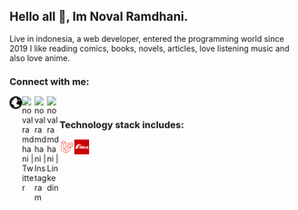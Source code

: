 ## Hello all 👋, Im Noval Ramdhani.

Live in indonesia, a web developer, entered the programming world since 2019 I like reading comics, books, novels, articles, love listening music and also love anime.

### Connect with me:

[<img align="left" alt="novalramdhani.github.io" width="22px" src="https://raw.githubusercontent.com/iconic/open-iconic/master/svg/globe.svg" />][website]
[<img align="left" alt="novalramdhani | Twitter" width="22px" src="https://cdn.jsdelivr.net/npm/simple-icons@v3/icons/twitter.svg" />][twitter]
[<img align="left" alt="novalramdhani | Instagram" width="22px" src="https://cdn.jsdelivr.net/npm/simple-icons@v3/icons/instagram.svg" />][instagram]
<img align="left" alt="novalramdhani | Linkedin" width="22px" src="https://cdn.jsdelivr.net/npm/simple-icons@v3/icons/linkedin.svg" /> 


<br />

### Technology stack includes:

<img align="left" title="Laravel" alt="Laravel" width="26px" src="https://raw.githubusercontent.com/github/explore/56a826d05cf762b2b50ecbe7d492a839b04f3fbf/topics/laravel/laravel.png" />
<img align="left" title="Ruby On Rails" alt="Ruby On Rails" width="26px" src="https://raw.githubusercontent.com/github/explore/56a826d05cf762b2b50ecbe7d492a839b04f3fbf/topics/rails/rails.png" />

[website]: https://www.novalramdhani.github.io
[twitter]: https://twitter.com/codewithval
[instagram]: https://www.instagram.com/kyotohka
